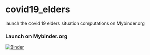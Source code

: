# covid19_elders
launch the covid 19 elders situation computations on Mybinder.org

### Launch on Mybinder.org
[![Binder](http://mybinder.org/badge_logo.svg)](http://mybinder.org/v2/gh/alaisjc/covid19_elders/master?filepath=covid19_elders.ipynb)
